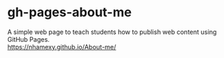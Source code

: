 # gh-pages-about-me
A simple web page to teach students how to publish web content using GitHub Pages.    
https://nhamexy.github.io/About-me/
